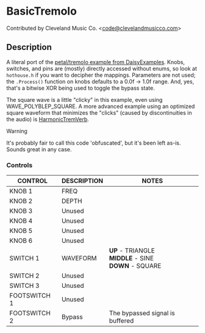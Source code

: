 # BasicTremolo

Contributed by Cleveland Music Co. \<<code@clevelandmusicco.com>\>

## Description

A literal port of the [petal/tremolo example from DaisyExamples](https://github.com/electro-smith/DaisyExamples/tree/master/petal/tremolo). Knobs, switches, and pins are (mostly) directly accessed without enums, so look at `hothouse.h` if you want to decipher the mappings. Parameters are not used; the `.Process()` function on knobs defaults to a 0.0f -> 1.0f range. And, yes, that's a bitwise XOR being used to toggle the bypass state.

The square wave is a little "clicky" in this example, even using WAVE_POLYBLEP_SQUARE. A more advanced example using an optimized square waveform that minimizes the "clicks" (caused by discontinuities in the audio) is [HarmonicTremVerb](https://github.com/clevelandmusicco/HothouseExamples/tree/main/src/HarmonicTremVerb).

> [!WARNING]
> It's probably fair to call this code 'obfuscated', but it's been left as-is. Sounds great in any case.

### Controls

| CONTROL | DESCRIPTION | NOTES |
|-|-|-|
| KNOB 1 | FREQ |  |
| KNOB 2 | DEPTH |  |
| KNOB 3 | Unused |  |
| KNOB 4 | Unused |  |
| KNOB 5 | Unused |  |
| KNOB 6 | Unused |  |
| SWITCH 1 | WAVEFORM | **UP** - TRIANGLE<br/>**MIDDLE** - SINE<br/>**DOWN** - SQUARE |
| SWITCH 2 | Unused |  |
| SWITCH 3 | Unused |  |
| FOOTSWITCH 1 | Unused |  |
| FOOTSWITCH 2 | Bypass | The bypassed signal is buffered |
